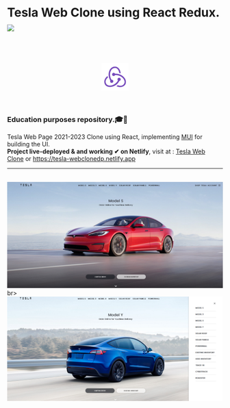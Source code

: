 <h1> Tesla Web Clone using React Redux. <img src="/public/images/favicon.ico"> </h1>
  <br><br>
<p align="center">
  <img src="/public/favicon.ico">
  </p>
<br>

<h3>Education purposes repository.🎓🧱 </h3>
Tesla Web Page 2021-2023 Clone using React, implementing <a href="https://mui.com/">MUI</a> for building the UI.<br>
<b>Project live-deployed & and working ✔ on Netlify</b>, visit at : <a href="https://tesla-webclonedp.netlify.app">Tesla Web Clone</a> or <a href="https://tesla-webclonedp.netlify.app">https://tesla-webclonedp.netlify.app</a>
<hr>
<br>
<img src="/public/preview1.png">
<br>br>
<img src="/public/preview2.png">
